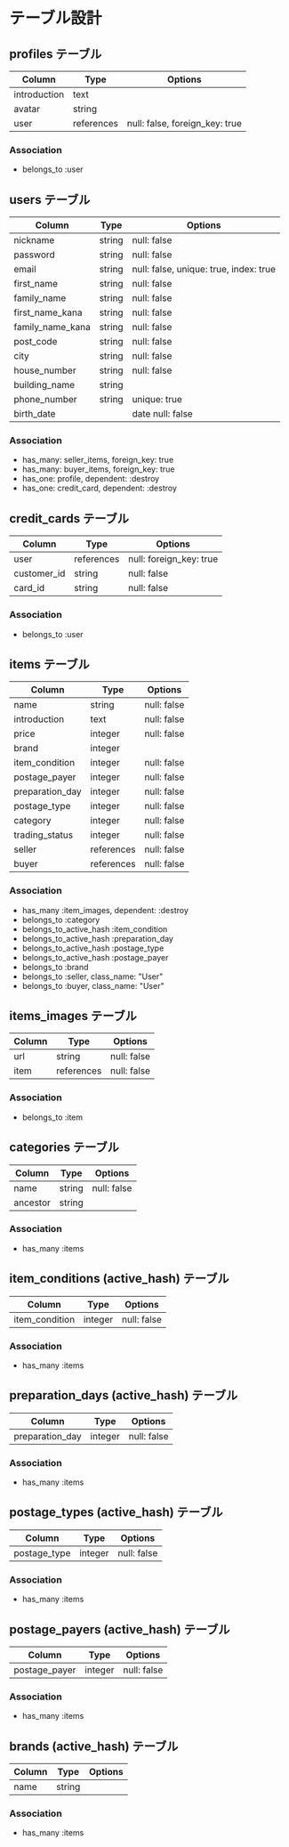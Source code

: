 # テーブル設計

## profiles テーブル

| Column             | Type       | Options                        |
| ------------------ | ---------- | ------------------------------ |
| introduction       | text       |                                |
| avatar             | string     |                                |
| user               | references | null: false, foreign_key: true |

### Association

 - belongs_to :user

## users テーブル

| Column            | Type       | Options                                |
| ----------------- | ---------- | -------------------------------------- |
| nickname          | string     | null: false                            |
| password          | string     | null: false                            |
| email             | string     | null: false, unique: true, index: true |
| first_name        | string     | null: false                            |
| family_name       | string     | null: false                            |
| first_name_kana   | string     | null: false                            |
| family_name_kana  | string     | null: false                            |
| post_code         | string     | null: false                            |
| city              | string     | null: false                            |
| house_number      | string     | null: false                            |
| building_name     | string     |                                        |
| phone_number      | string     | unique: true                           |
| birth_date        |            | date null: false                       |

### Association

 - has_many: seller_items, foreign_key: true
 - has_many: buyer_items, foreign_key: true
 - has_one: profile, dependent: :destroy
 - has_one: credit_card, dependent: :destroy


## credit_cards テーブル

| Column      | Type       | Options                        |
| ----------- | ---------- | ------------------------------ |
| user        | references | null: foreign_key: true        |
| customer_id | string     | null: false                    |
| card_id     | string     | null: false                    |

### Association

 - belongs_to :user

## items テーブル

| Column             | Type       | Options                   |
| ------------------ | ---------- | ------------------------- |
| name               | string     | null: false               |
| introduction       | text       | null: false               |
| price              | integer    | null: false               |
| brand              | integer    |                           |
| item_condition     | integer    | null: false               |
| postage_payer      | integer    | null: false               |
| preparation_day    | integer    | null: false               |
| postage_type       | integer    | null: false               |
| category           | integer    | null: false               |
| trading_status     | integer    | null: false               |
| seller             | references | null: false               |
| buyer              | references | null: false               |

### Association

 - has_many :item_images, dependent: :destroy
 - belongs_to :category
 - belongs_to_active_hash :item_condition
 - belongs_to_active_hash :preparation_day
 - belongs_to_active_hash :postage_type
 - belongs_to_active_hash :postage_payer
 - belongs_to :brand
 - belongs_to :seller, class_name: "User"
 - belongs_to :buyer, class_name: "User"


## items_images テーブル

| Column     | Type       | Options                        |
| ---------- | ---------- | ------------------------------ |
| url        | string     | null: false                    |
| item       | references | null: false                    |

### Association

 - belongs_to :item

## categories テーブル

| Column   | Type   | Options                   |
| ---------| ------ | ------------------------- |
| name     | string | null: false               |
| ancestor | string |                           |

### Association

 - has_many :items

## item_conditions (active_hash) テーブル

| Column         | Type       | Options                        |
| -------------- | ---------- | ------------------------------ |
| item_condition | integer    | null: false                    |

### Association

 - has_many :items

## preparation_days (active_hash) テーブル

| Column             | Type    | Options                   |
| ------------------ | ------- | ------------------------- |
| preparation_day    | integer | null: false               |

### Association

 - has_many :items

## postage_types (active_hash) テーブル

| Column       | Type       | Options                        |
| ------------ | ---------- | ------------------------------ |
| postage_type | integer    | null: false                    |

### Association

 - has_many :items

## postage_payers (active_hash) テーブル

| Column             | Type    | Options                   |
| ------------------ | ------- | ------------------------- |
| postage_payer      | integer | null: false               |

### Association

 - has_many :items

## brands (active_hash) テーブル

| Column     | Type       | Options                        |
| ---------- | ---------- | ------------------------------ |
| name       | string     |                                |

### Association

 - has_many :items